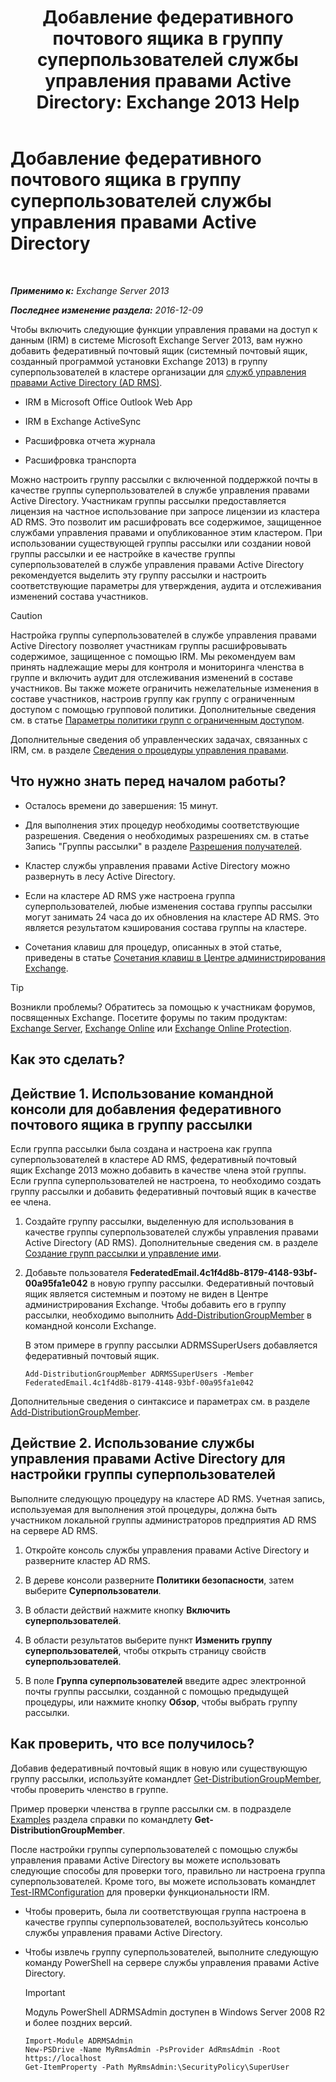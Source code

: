 ﻿---
title: 'Добавление федеративного почтового ящика в группу суперпользователей службы управления правами Active Directory: Exchange 2013 Help'
TOCTitle: Добавление федеративного почтового ящика в группу суперпользователей службы управления правами Active Directory
ms:assetid: 44618df9-54f0-4474-a450-dcba48a02901
ms:mtpsurl: https://technet.microsoft.com/ru-ru/library/Ee424431(v=EXCHG.150)
ms:contentKeyID: 50487934
ms.date: 04/30/2018
mtps_version: v=EXCHG.150
ms.translationtype: HT
---

# Добавление федеративного почтового ящика в группу суперпользователей службы управления правами Active Directory

 

_**Применимо к:** Exchange Server 2013_

_**Последнее изменение раздела:** 2016-12-09_

Чтобы включить следующие функции управления правами на доступ к данным (IRM) в системе Microsoft Exchange Server 2013, вам нужно добавить федеративный почтовый ящик (системный почтовый ящик, созданный программой установки Exchange 2013) в группу суперпользователей в кластере организации для [служб управления правами Active Directory (AD RMS)](https://technet.microsoft.com/ru-ru/library/hh831364.aspx).

  - IRM в Microsoft Office Outlook Web App

  - IRM в Exchange ActiveSync

  - Расшифровка отчета журнала

  - Расшифровка транспорта

Можно настроить группу рассылки с включенной поддержкой почты в качестве группы суперпользователей в службе управления правами Active Directory. Участникам группы рассылки предоставляется лицензия на частное использование при запросе лицензии из кластера AD RMS. Это позволит им расшифровать все содержимое, защищенное службами управления правами и опубликованное этим кластером. При использовании существующей группы рассылки или создании новой группы рассылки и ее настройке в качестве группы суперпользователей в службе управления правами Active Directory рекомендуется выделить эту группу рассылки и настроить соответствующие параметры для утверждения, аудита и отслеживания изменений состава участников.

> [!CAUTION]  
> Настройка группы суперпользователей в службе управления правами Active Directory позволяет участникам группы расшифровывать содержимое, защищенное с помощью IRM. Мы рекомендуем вам принять надлежащие меры для контроля и мониторинга членства в группе и включить аудит для отслеживания изменений в составе участников. Вы также можете ограничить нежелательные изменения в составе участников, настроив группу как группу с ограниченным доступом с помощью групповой политики. Дополнительные сведения см. в статье <a href="https://technet.microsoft.com/ru-ru/library/cc756802(v=ws.10).aspx">Параметры политики групп с ограниченным доступом</a>.


Дополнительные сведения об управленческих задачах, связанных с IRM, см. в разделе [Сведения о процедуры управления правами](information-rights-management-procedures-exchange-2013-help.md).

## Что нужно знать перед началом работы?

  - Осталось времени до завершения: 15 минут.

  - Для выполнения этих процедур необходимы соответствующие разрешения. Сведения о необходимых разрешениях см. в статье Запись "Группы рассылки" в разделе [Разрешения получателей](recipients-permissions-exchange-2013-help.md).

  - Кластер службы управления правами Active Directory можно развернуть в лесу Active Directory.

  - Если на кластере AD RMS уже настроена группа суперпользователей, любые изменения состава группы рассылки могут занимать 24 часа до их обновления на кластере AD RMS. Это является результатом кэширования состава группы на кластере.

  - Сочетания клавиш для процедур, описанных в этой статье, приведены в статье [Сочетания клавиш в Центре администрирования Exchange](keyboard-shortcuts-in-the-exchange-admin-center-exchange-online-protection-help.md).

> [!TIP]  
> Возникли проблемы? Обратитесь за помощью к участникам форумов, посвященных Exchange. Посетите форумы по таким продуктам: <a href="https://go.microsoft.com/fwlink/p/?linkid=60612">Exchange Server</a>, <a href="https://go.microsoft.com/fwlink/p/?linkid=267542">Exchange Online</a> или <a href="https://go.microsoft.com/fwlink/p/?linkid=285351">Exchange Online Protection</a>.


## Как это сделать?

## Действие 1. Использование командной консоли для добавления федеративного почтового ящика в группу рассылки

Если группа рассылки была создана и настроена как группа суперпользователей в кластере AD RMS, федеративный почтовый ящик Exchange 2013 можно добавить в качестве члена этой группы. Если группа суперпользователей не настроена, то необходимо создать группу рассылки и добавить федеративный почтовый ящик в качестве ее члена.

1.  Создайте группу рассылки, выделенную для использования в качестве группы суперпользователей службы управления правами Active Directory (AD RMS). Дополнительные сведения см. в разделе [Создание групп рассылки и управление ими](create-and-manage-distribution-groups-exchange-2013-help.md).

2.  Добавьте пользователя **FederatedEmail.4c1f4d8b-8179-4148-93bf-00a95fa1e042** в новую группу рассылки. Федеративный почтовый ящик является системным и поэтому не виден в Центре администрирования Exchange. Чтобы добавить его в группу рассылки, необходимо выполнить [Add-DistributionGroupMember](https://technet.microsoft.com/ru-ru/library/bb124340\(v=exchg.150\)) в командной консоли Exchange.
    
    В этом примере в группу рассылки ADRMSSuperUsers добавляется федеративный почтовый ящик.
    
        Add-DistributionGroupMember ADRMSSuperUsers -Member FederatedEmail.4c1f4d8b-8179-4148-93bf-00a95fa1e042

Дополнительные сведения о синтаксисе и параметрах см. в разделе [Add-DistributionGroupMember](https://technet.microsoft.com/ru-ru/library/bb124340\(v=exchg.150\)).

## Действие 2. Использование службы управления правами Active Directory для настройки группы суперпользователей

Выполните следующую процедуру на кластере AD RMS. Учетная запись, используемая для выполнения этой процедуры, должна быть участником локальной группы администраторов предприятия AD RMS на сервере AD RMS.

1.  Откройте консоль службы управления правами Active Directory и разверните кластер AD RMS.

2.  В дереве консоли разверните **Политики безопасности**, затем выберите **Суперпользователи**.

3.  В области действий нажмите кнопку **Включить суперпользователей**.

4.  В области результатов выберите пункт **Изменить группу суперпользователей**, чтобы открыть страницу свойств **суперпользователей**.

5.  В поле **Группа суперпользователей** введите адрес электронной почты группы рассылки, созданной с помощью предыдущей процедуры, или нажмите кнопку **Обзор**, чтобы выбрать группу рассылки.

## Как проверить, что все получилось?

Добавив федеративный почтовый ящик в новую или существующую группу рассылки, используйте командлет [Get-DistributionGroupMember](https://technet.microsoft.com/ru-ru/library/aa996367\(v=exchg.150\)), чтобы проверить членство в группе.

Пример проверки членства в группе рассылки см. в подразделе [Examples](https://technet.microsoft.com/ru-ru/aa996367\(exchg.150\)#examples) раздела справки по командлету **Get-DistributionGroupMember**.

После настройки группы суперпользователей с помощью службы управления правами Active Directory вы можете использовать следующие способы для проверки того, правильно ли настроена группа суперпользователей. Кроме того, вы можете использовать командлет [Test-IRMConfiguration](https://technet.microsoft.com/ru-ru/library/dd979798\(v=exchg.150\)) для проверки функциональности IRM.

  - Чтобы проверить, была ли соответствующая группа настроена в качестве группы суперпользователей, воспользуйтесь консолью службы управления правами Active Directory.

  - Чтобы извлечь группу суперпользователей, выполните следующую команду PowerShell на сервере службы управления правами Active Directory.
    
    > [!IMPORTANT]  
    > Модуль PowerShell ADRMSAdmin доступен в Windows Server 2008 R2 и более поздних версий.
    
        Import-Module ADRMSAdmin
        New-PSDrive -Name MyRmsAdmin -PsProvider AdRmsAdmin -Root https://localhost 
        Get-ItemProperty -Path MyRmsAdmin:\SecurityPolicy\SuperUser

